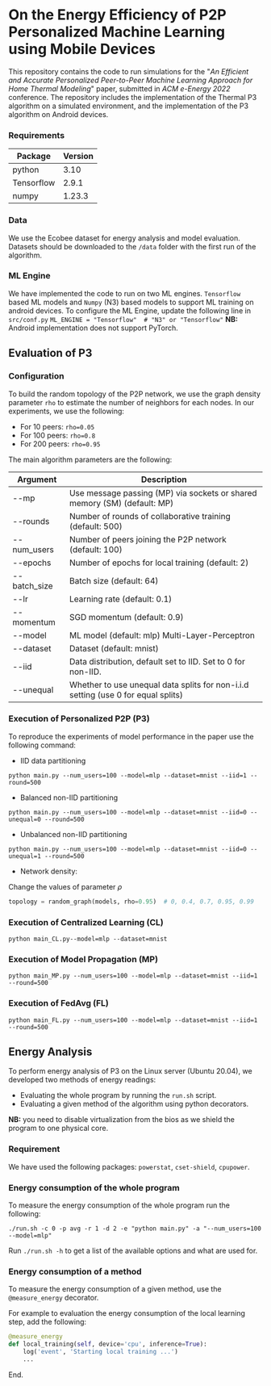 # On the Energy Efficiency of P2P Personalized Machine Learning using Mobile Devices

This repository contains the code to run simulations for the "*An Efficient and Accurate Personalized Peer-to-Peer Machine Learning Approach for Home Thermal Modeling*" paper, submitted in *ACM e-Energy 2022* conference.
The repository includes the implementation of the Thermal P3 algorithm on a simulated environment, and the implementation of the P3 algorithm on Android devices.

### Requirements

| Package     | Version |
|-------------|--------|
| python      | 3.10   |
| Tensorflow  | 2.9.1  |
| numpy       | 1.23.3 |

### Data

We use the Ecobee dataset for energy analysis and model evaluation. Datasets should be downloaded to the `/data` folder with the first run of the algorithm. 

### ML Engine

We have implemented the code to run on two ML engines. `Tensorflow` based ML models and `Numpy` (N3) based models to support ML training on android devices.
To configure the ML Engine, update the following line in `src/conf.py` 
``
ML_ENGINE = "Tensorflow"  # "N3" or "Tensorflow"
``
**NB:** Android implementation does not support PyTorch.

## Evaluation of P3 

### Configuration

To build the random topology of the P2P network, we use the graph density parameter `rho` to estimate the number of neighbors for each nodes. In our experiments, we use the following:

- For 10 peers: `rho=0.05`
- For 100 peers: `rho=0.8`
- For 200 peers: `rho=0.95`

The main algorithm parameters are the following:

| Argument     | Description                                                                       |
|--------------|-----------------------------------------------------------------------------------|
| --mp         | Use message passing (MP) via sockets or shared memory (SM)  (default: MP)         |
| --rounds     | Number of rounds of collaborative training (default: 500)                         |
| --num_users  | Number of peers joining the P2P network (default: 100)                            |
| --epochs     | Number of epochs for local training (default: 2)                                  |
| --batch_size | Batch size (default: 64)                                                          |
| --lr         | Learning rate (default: 0.1)                                                      |
| --momentum   | SGD momentum (default: 0.9)                                                       |
| --model      | ML model (default: mlp) Multi-Layer-Perceptron                                    |
| --dataset    | Dataset (default: mnist)                                                          |
| --iid        | Data distribution, default set to IID. Set to 0 for non-IID.                      |
| --unequal    | Whether to use unequal data splits for non-i.i.d setting (use 0 for equal splits) |

### Execution of Personalized P2P (P3)

To reproduce the experiments of model performance in the paper use the following command:

- IID data partitioning

`python main.py --num_users=100 --model=mlp --dataset=mnist --iid=1 --round=500`

- Balanced non-IID partitioning

`python main.py --num_users=100 --model=mlp --dataset=mnist --iid=0 --unequal=0 --round=500`

- Unbalanced non-IID partitioning

`python main.py --num_users=100 --model=mlp --dataset=mnist --iid=0 --unequal=1 --round=500`

- Network density:

Change the values of parameter $\rho$

```python
topology = random_graph(models, rho=0.95)  # 0, 0.4, 0.7, 0.95, 0.99
```



### Execution of Centralized Learning (CL)

`python main_CL.py--model=mlp --dataset=mnist`

### Execution of Model Propagation (MP)

`python main_MP.py --num_users=100 --model=mlp --dataset=mnist --iid=1 --round=500`

### Execution of FedAvg (FL)

`python main_FL.py --num_users=100 --model=mlp --dataset=mnist --iid=1 --round=500`

## Energy Analysis

To perform energy analysis of P3 on the Linux server (Ubuntu 20.04), we developed two methods of energy readings:

- Evaluating the whole program by running the `run.sh` script.
- Evaluating a given method of the algorithm using python decorators.

**NB:** you need to disable virtualization from the bios as we shield the program to one physical core.

### Requirement

We have used the following packages: `powerstat`, `cset-shield`, `cpupower`.

### Energy consumption of the whole program

To measure the energy consumption of the whole program run the following:

`./run.sh -c 0 -p avg -r 1 -d 2 -e "python main.py" -a "--num_users=100 --model=mlp"`

Run `./run.sh -h` to get a list of the available options and what are used for.

### Energy consumption of a method

To measure the energy consumption of a given method, use the `@measure_energy` decorator.

For example to evaluation the energy consumption of the local learning step, add the following: 

````python
@measure_energy
def local_training(self, device='cpu', inference=True):
	log('event', 'Starting local training ...')
	...
````

End.